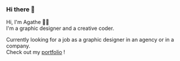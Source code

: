 ### Hi there 👋

Hi, I'm Agathe 👩‍💻   
I'm a graphic designer and a creative coder.


Currently looking for a job as a graphic designer in an agency or in a company.   
Check out my [portfolio]([https://agathebordeau.fr]) !

<!--
**agathebordeau/agathebordeau** is a ✨ _special_ ✨ repository because its `README.md` (this file) appears on your GitHub profile.

Here are some ideas to get you started:

- 🔭 I’m currently working on ...
- 🌱 I’m currently learning ...
- 👯 I’m looking to collaborate on ...
- 🤔 I’m looking for help with ...
- 💬 Ask me about ...
- 📫 How to reach me: ...
- 😄 Pronouns: ...
- ⚡ Fun fact: ...
-->
